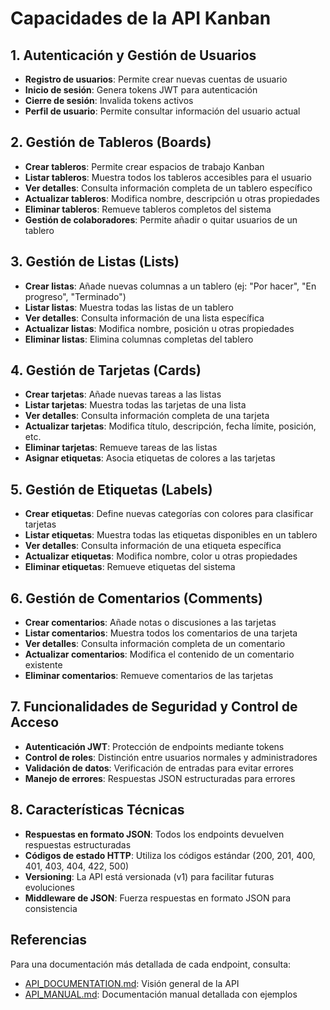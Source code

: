 # Capacidades de la API Kanban

## 1. Autenticación y Gestión de Usuarios
- **Registro de usuarios**: Permite crear nuevas cuentas de usuario
- **Inicio de sesión**: Genera tokens JWT para autenticación
- **Cierre de sesión**: Invalida tokens activos
- **Perfil de usuario**: Permite consultar información del usuario actual

## 2. Gestión de Tableros (Boards)
- **Crear tableros**: Permite crear espacios de trabajo Kanban
- **Listar tableros**: Muestra todos los tableros accesibles para el usuario
- **Ver detalles**: Consulta información completa de un tablero específico
- **Actualizar tableros**: Modifica nombre, descripción u otras propiedades
- **Eliminar tableros**: Remueve tableros completos del sistema
- **Gestión de colaboradores**: Permite añadir o quitar usuarios de un tablero

## 3. Gestión de Listas (Lists)
- **Crear listas**: Añade nuevas columnas a un tablero (ej: "Por hacer", "En progreso", "Terminado")
- **Listar listas**: Muestra todas las listas de un tablero
- **Ver detalles**: Consulta información de una lista específica
- **Actualizar listas**: Modifica nombre, posición u otras propiedades
- **Eliminar listas**: Elimina columnas completas del tablero

## 4. Gestión de Tarjetas (Cards)
- **Crear tarjetas**: Añade nuevas tareas a las listas
- **Listar tarjetas**: Muestra todas las tarjetas de una lista
- **Ver detalles**: Consulta información completa de una tarjeta
- **Actualizar tarjetas**: Modifica título, descripción, fecha límite, posición, etc.
- **Eliminar tarjetas**: Remueve tareas de las listas
- **Asignar etiquetas**: Asocia etiquetas de colores a las tarjetas

## 5. Gestión de Etiquetas (Labels)
- **Crear etiquetas**: Define nuevas categorías con colores para clasificar tarjetas
- **Listar etiquetas**: Muestra todas las etiquetas disponibles en un tablero
- **Ver detalles**: Consulta información de una etiqueta específica
- **Actualizar etiquetas**: Modifica nombre, color u otras propiedades
- **Eliminar etiquetas**: Remueve etiquetas del sistema

## 6. Gestión de Comentarios (Comments)
- **Crear comentarios**: Añade notas o discusiones a las tarjetas
- **Listar comentarios**: Muestra todos los comentarios de una tarjeta
- **Ver detalles**: Consulta información completa de un comentario
- **Actualizar comentarios**: Modifica el contenido de un comentario existente
- **Eliminar comentarios**: Remueve comentarios de las tarjetas

## 7. Funcionalidades de Seguridad y Control de Acceso
- **Autenticación JWT**: Protección de endpoints mediante tokens
- **Control de roles**: Distinción entre usuarios normales y administradores
- **Validación de datos**: Verificación de entradas para evitar errores
- **Manejo de errores**: Respuestas JSON estructuradas para errores

## 8. Características Técnicas
- **Respuestas en formato JSON**: Todos los endpoints devuelven respuestas estructuradas
- **Códigos de estado HTTP**: Utiliza los códigos estándar (200, 201, 400, 401, 403, 404, 422, 500)
- **Versioning**: La API está versionada (v1) para facilitar futuras evoluciones
- **Middleware de JSON**: Fuerza respuestas en formato JSON para consistencia

## Referencias
Para una documentación más detallada de cada endpoint, consulta:
- [API_DOCUMENTATION.md](API_DOCUMENTATION.md): Visión general de la API
- [API_MANUAL.md](API_MANUAL.md): Documentación manual detallada con ejemplos